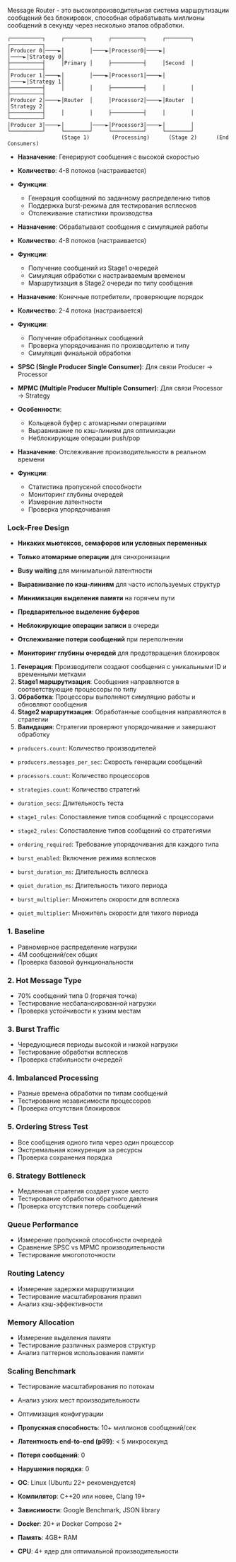 



Message Router - это высокопроизводительная система маршрутизации сообщений без блокировок, способная обрабатывать миллионы сообщений в секунду через несколько этапов обработки.



```
┌──────────┐     ┌────────┐     ┌──────────┐     ┌────────┐     ┌──────────┐
│Producer 0│────►│        │────►│Processor0│────►│        │────►│Strategy 0│
├──────────┤     │Primary │     ├──────────┤     │Second  │     ├──────────┤
│Producer 1│────►│        │────►│Processor1│────►│        │────►│Strategy 1│
├──────────┤     │        │     ├──────────┤     │        │     ├──────────┤
│Producer 2│────►│Router  │     │Processor2│────►│Router  │     │Strategy 2│
├──────────┤     │        │     ├──────────┤     │        │     └──────────┘
│Producer 3│────►│        │────►│Processor3│────►│        │
└──────────┘     └────────┘     └──────────┘     └────────┘
                 (Stage 1)       (Processing)      (Stage 2)      (End Consumers)
```




- **Назначение**: Генерируют сообщения с высокой скоростью
- **Количество**: 4-8 потоков (настраивается)
- **Функции**:
  - Генерация сообщений по заданному распределению типов
  - Поддержка burst-режима для тестирования всплесков
  - Отслеживание статистики производства


- **Назначение**: Обрабатывают сообщения с симуляцией работы
- **Количество**: 4-8 потоков (настраивается)
- **Функции**:
  - Получение сообщений из Stage1 очередей
  - Симуляция обработки с настраиваемым временем
  - Маршрутизация в Stage2 очереди по типу сообщения


- **Назначение**: Конечные потребители, проверяющие порядок
- **Количество**: 2-4 потока (настраивается)
- **Функции**:
  - Получение обработанных сообщений
  - Проверка упорядочивания по производителю и типу
  - Симуляция финальной обработки


- **SPSC (Single Producer Single Consumer)**: Для связи Producer → Processor
- **MPMC (Multiple Producer Multiple Consumer)**: Для связи Processor → Strategy
- **Особенности**:
  - Кольцевой буфер с атомарными операциями
  - Выравнивание по кэш-линиям для оптимизации
  - Неблокирующие операции push/pop


- **Назначение**: Отслеживание производительности в реальном времени
- **Функции**:
  - Статистика пропускной способности
  - Мониторинг глубины очередей
  - Измерение латентности
  - Проверка упорядочивания



### Lock-Free Design
- **Никаких мьютексов, семафоров или условных переменных**
- **Только атомарные операции** для синхронизации
- **Busy waiting** для минимальной латентности


- **Выравнивание по кэш-линиям** для часто используемых структур
- **Минимизация выделения памяти** на горячем пути
- **Предварительное выделение буферов**


- **Неблокирующие операции записи** в очереди
- **Отслеживание потери сообщений** при переполнении
- **Мониторинг глубины очередей** для предотвращения блокировок



1. **Генерация**: Производители создают сообщения с уникальными ID и временными метками
2. **Stage1 маршрутизация**: Сообщения направляются в соответствующие процессоры по типу
3. **Обработка**: Процессоры выполняют симуляцию работы и обновляют сообщения
4. **Stage2 маршрутизация**: Обработанные сообщения направляются в стратегии
5. **Валидация**: Стратегии проверяют упорядочивание и завершают обработку




- `producers.count`: Количество производителей
- `producers.messages_per_sec`: Скорость генерации сообщений
- `processors.count`: Количество процессоров
- `strategies.count`: Количество стратегий
- `duration_secs`: Длительность теста


- `stage1_rules`: Сопоставление типов сообщений с процессорами
- `stage2_rules`: Сопоставление типов сообщений со стратегиями
- `ordering_required`: Требование упорядочивания для каждого типа


- `burst_enabled`: Включение режима всплесков
- `burst_duration_ms`: Длительность всплеска
- `quiet_duration_ms`: Длительность тихого периода
- `burst_multiplier`: Множитель скорости для всплеска
- `quiet_multiplier`: Множитель скорости для тихого периода



### 1. Baseline
- Равномерное распределение нагрузки
- 4M сообщений/сек общих
- Проверка базовой функциональности

### 2. Hot Message Type
- 70% сообщений типа 0 (горячая точка)
- Тестирование несбалансированной нагрузки
- Проверка устойчивости к узким местам

### 3. Burst Traffic
- Чередующиеся периоды высокой и низкой нагрузки
- Тестирование обработки всплесков
- Проверка стабильности очередей

### 4. Imbalanced Processing
- Разные времена обработки по типам сообщений
- Тестирование независимости процессоров
- Проверка отсутствия блокировок

### 5. Ordering Stress Test
- Все сообщения одного типа через один процессор
- Экстремальная конкуренция за ресурсы
- Проверка сохранения порядка

### 6. Strategy Bottleneck
- Медленная стратегия создает узкое место
- Тестирование обработки обратного давления
- Проверка отсутствия потерь сообщений



### Queue Performance
- Измерение пропускной способности очередей
- Сравнение SPSC vs MPMC производительности
- Тестирование многопоточности

### Routing Latency
- Измерение задержки маршрутизации
- Тестирование масштабирования правил
- Анализ кэш-эффективности

### Memory Allocation
- Измерение выделения памяти
- Тестирование различных размеров структур
- Анализ паттернов использования памяти

### Scaling Benchmark
- Тестирование масштабирования по потокам
- Анализ узких мест производительности
- Оптимизация конфигурации



- **Пропускная способность**: 10+ миллионов сообщений/сек
- **Латентность end-to-end (p99)**: < 5 микросекунд
- **Потеря сообщений**: 0
- **Нарушения порядка**: 0



- **ОС**: Linux (Ubuntu 22+ рекомендуется)
- **Компилятор**: C++20 или новее, Clang 19+
- **Зависимости**: Google Benchmark, JSON library
- **Docker**: 20+ и Docker Compose 2+
- **Память**: 4GB+ RAM
- **CPU**: 4+ ядер для оптимальной производительности
